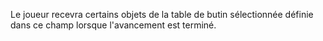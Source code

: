Le joueur recevra certains objets de la table de butin sélectionnée définie dans ce champ
lorsque l'avancement est terminé.
